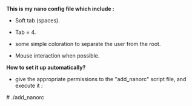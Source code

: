 **This is my nano config file which include :**


*  Soft tab (spaces).

*  Tab = 4.

*  some simple coloration to separate the user from the root.

*  Mouse interaction when possible.


**How to set it up automatically?**

* give the appropriate permissions to the "add_nanorc" script file, and execute it : 

\# ./add_nanorc
